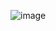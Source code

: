 ![image](https://user-images.githubusercontent.com/12659315/153621540-223087dd-9b63-4ac6-a5d1-765e076b7ec3.png)
